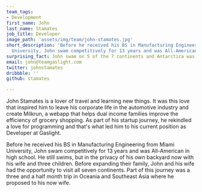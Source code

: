 ```yaml
---
team_tags:
- Development
first_name: John
last_name: Stamates
job_title: Developer
image_path: 'assets/img/team/john-stamates.jpg'
short_description: 'Before he received his BS in Manufacturing Engineering from Miami
  University, John swam competitively for 13 years and was All-American in high school. '
surprising_fact: John swam on 5 of the 7 continents and Antarctica was one of them!
email: john@teamgaslight.com
twitter: johnstamates
dribbble: ''
github: stamates

---
```

John Stamates is a lover of travel and learning new things. It was this love that inspired him to leave his corporate life in the automotive industry and create Milkrun, a webapp that helps dual income families improve the efficiency of grocery shopping. As part of his startup journey, he rekindled a love for programming and that's what led him to his current position as Developer at Gaslight.

Before he received his BS in Manufacturing Engineering from Miami University, John swam competitively for 13 years and was All-American in high school. He still swims, but in the privacy of his own backyard now with his wife and three children. Before expanding their family, John and his wife had the opportunity to visit all seven continents. Part of this journey was a three and a half month trip in Oceania and Southeast Asia where he proposed to his now wife.
